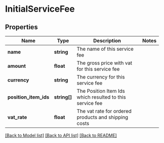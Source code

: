 # InitialServiceFee

## Properties
Name | Type | Description | Notes
------------ | ------------- | ------------- | -------------
**name** | **string** | The name of this service fee | 
**amount** | **float** | The gross price with vat for this service fee | 
**currency** | **string** | The currency for this service fee | 
**position_item_ids** | **string[]** | The Position Item Ids which resulted to this service fee | 
**vat_rate** | **float** | The vat rate for ordered products and shipping costs | 

[[Back to Model list]](../../README.md#documentation-for-models) [[Back to API list]](../../README.md#documentation-for-api-endpoints) [[Back to README]](../../README.md)

